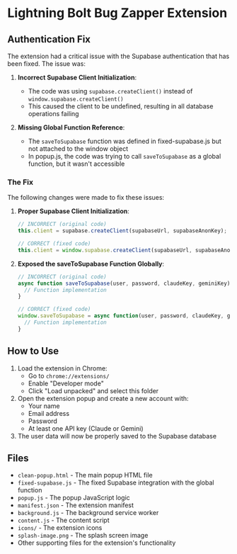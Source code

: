 # Lightning Bolt Bug Zapper Extension

## Authentication Fix

The extension had a critical issue with the Supabase authentication that has been fixed. The issue was:

1. **Incorrect Supabase Client Initialization**: 
   - The code was using `supabase.createClient()` instead of `window.supabase.createClient()`
   - This caused the client to be undefined, resulting in all database operations failing

2. **Missing Global Function Reference**:
   - The `saveToSupabase` function was defined in fixed-supabase.js but not attached to the window object
   - In popup.js, the code was trying to call `saveToSupabase` as a global function, but it wasn't accessible

### The Fix

The following changes were made to fix these issues:

1. **Proper Supabase Client Initialization**:
   ```javascript
   // INCORRECT (original code)
   this.client = supabase.createClient(supabaseUrl, supabaseAnonKey);
   
   // CORRECT (fixed code)
   this.client = window.supabase.createClient(supabaseUrl, supabaseAnonKey);
   ```

2. **Exposed the saveToSupabase Function Globally**:
   ```javascript
   // INCORRECT (original code)
   async function saveToSupabase(user, password, claudeKey, geminiKey) {
     // Function implementation
   }
   
   // CORRECT (fixed code)
   window.saveToSupabase = async function(user, password, claudeKey, geminiKey) {
     // Function implementation
   }
   ```

## How to Use

1. Load the extension in Chrome:
   - Go to `chrome://extensions/`
   - Enable "Developer mode"
   - Click "Load unpacked" and select this folder
2. Open the extension popup and create a new account with:
   - Your name
   - Email address
   - Password
   - At least one API key (Claude or Gemini)
3. The user data will now be properly saved to the Supabase database

## Files

- `clean-popup.html` - The main popup HTML file
- `fixed-supabase.js` - The fixed Supabase integration with the global function
- `popup.js` - The popup JavaScript logic
- `manifest.json` - The extension manifest
- `background.js` - The background service worker
- `content.js` - The content script
- `icons/` - The extension icons
- `splash-image.png` - The splash screen image
- Other supporting files for the extension's functionality
